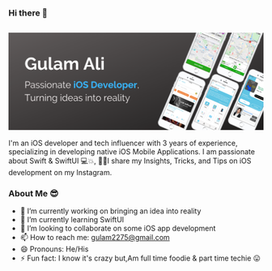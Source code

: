### Hi there 👋

<h2></h2>

![Gulam-Ali-banner](Gulam-Ali-banner.png)

I'm an iOS developer and tech influencer with 3 years of experience, specializing in developing native iOS Mobile Applications.
I am passionate about Swift & SwiftUI 💻💥, 💁🏻I share my Insights, Tricks, and Tips on iOS development on my Instagram.

### About Me 😎

- 🔭 I’m currently working on bringing an idea into reality
- 🌱 I’m currently learning SwiftUI
- 👯 I’m looking to collaborate on some iOS app development
- 📫 How to reach me: gulam2275@gmail.com
- 😄 Pronouns: He/His
- ⚡ Fun fact: I know it's crazy but,Am full time foodie & part time techie 😛
